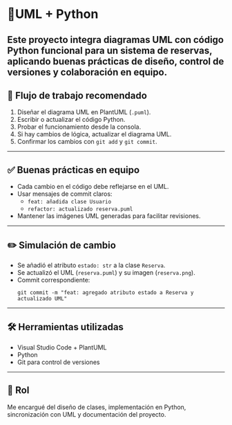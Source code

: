 
# 📌UML + Python

Este proyecto integra diagramas UML con código Python funcional para un sistema de reservas, aplicando buenas prácticas de diseño, control de versiones y colaboración en equipo.
---

## 🔄 Flujo de trabajo recomendado

1. Diseñar el diagrama UML en PlantUML (`.puml`).
2. Escribir o actualizar el código Python.
3. Probar el funcionamiento desde la consola.
4. Si hay cambios de lógica, actualizar el diagrama UML.
5. Confirmar los cambios con `git add` y `git commit`.

---

## ✅ Buenas prácticas en equipo

- Cada cambio en el código debe reflejarse en el UML.
- Usar mensajes de commit claros:
  - `feat: añadida clase Usuario`
  - `refactor: actualizado reserva.puml`
- Mantener las imágenes UML generadas para facilitar revisiones.

---

## ✏️ Simulación de cambio

- Se añadió el atributo `estado: str` a la clase `Reserva`.
- Se actualizó el UML (`reserva.puml`) y su imagen (`reserva.png`).
- Commit correspondiente:
  ```
  git commit -m "feat: agregado atributo estado a Reserva y actualizado UML"
  ```

---

## 🛠 Herramientas utilizadas

- Visual Studio Code + PlantUML
- Python
- Git para control de versiones

---

## 👤 Rol

Me encargué del diseño de clases, implementación en Python, sincronización con UML y documentación del proyecto.
